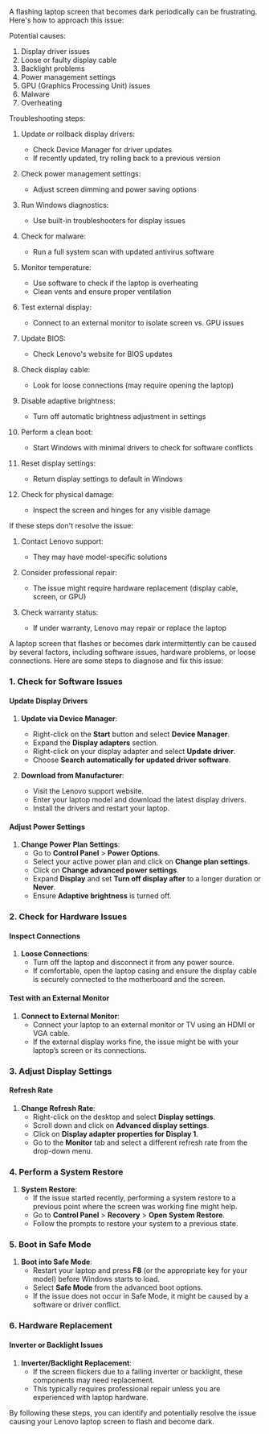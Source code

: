 A flashing laptop screen that becomes dark periodically can be frustrating. Here's how to approach this issue:

Potential causes:

1. Display driver issues
2. Loose or faulty display cable
3. Backlight problems
4. Power management settings
5. GPU (Graphics Processing Unit) issues
6. Malware
7. Overheating

Troubleshooting steps:

1. Update or rollback display drivers:
   - Check Device Manager for driver updates
   - If recently updated, try rolling back to a previous version

2. Check power management settings:
   - Adjust screen dimming and power saving options

3. Run Windows diagnostics:
   - Use built-in troubleshooters for display issues

4. Check for malware:
   - Run a full system scan with updated antivirus software

5. Monitor temperature:
   - Use software to check if the laptop is overheating
   - Clean vents and ensure proper ventilation

6. Test external display:
   - Connect to an external monitor to isolate screen vs. GPU issues

7. Update BIOS:
   - Check Lenovo's website for BIOS updates

8. Check display cable:
   - Look for loose connections (may require opening the laptop)

9. Disable adaptive brightness:
   - Turn off automatic brightness adjustment in settings

10. Perform a clean boot:
    - Start Windows with minimal drivers to check for software conflicts

11. Reset display settings:
    - Return display settings to default in Windows

12. Check for physical damage:
    - Inspect the screen and hinges for any visible damage

If these steps don't resolve the issue:

1. Contact Lenovo support:
   - They may have model-specific solutions

2. Consider professional repair:
   - The issue might require hardware replacement (display cable, screen, or GPU)

3. Check warranty status:
   - If under warranty, Lenovo may repair or replace the laptop

A laptop screen that flashes or becomes dark intermittently can be caused by several factors, including software issues, hardware problems, or loose connections. Here are some steps to diagnose and fix this issue:

### 1. Check for Software Issues

#### Update Display Drivers

1. **Update via Device Manager**:
   - Right-click on the **Start** button and select **Device Manager**.
   - Expand the **Display adapters** section.
   - Right-click on your display adapter and select **Update driver**.
   - Choose **Search automatically for updated driver software**.

2. **Download from Manufacturer**:
   - Visit the Lenovo support website.
   - Enter your laptop model and download the latest display drivers.
   - Install the drivers and restart your laptop.

#### Adjust Power Settings

1. **Change Power Plan Settings**:
   - Go to **Control Panel** > **Power Options**.
   - Select your active power plan and click on **Change plan settings**.
   - Click on **Change advanced power settings**.
   - Expand **Display** and set **Turn off display after** to a longer duration or **Never**.
   - Ensure **Adaptive brightness** is turned off.

### 2. Check for Hardware Issues

#### Inspect Connections

1. **Loose Connections**:
   - Turn off the laptop and disconnect it from any power source.
   - If comfortable, open the laptop casing and ensure the display cable is securely connected to the motherboard and the screen.

#### Test with an External Monitor

1. **Connect to External Monitor**:
   - Connect your laptop to an external monitor or TV using an HDMI or VGA cable.
   - If the external display works fine, the issue might be with your laptop’s screen or its connections.

### 3. Adjust Display Settings

#### Refresh Rate

1. **Change Refresh Rate**:
   - Right-click on the desktop and select **Display settings**.
   - Scroll down and click on **Advanced display settings**.
   - Click on **Display adapter properties for Display 1**.
   - Go to the **Monitor** tab and select a different refresh rate from the drop-down menu.

### 4. Perform a System Restore

1. **System Restore**:
   - If the issue started recently, performing a system restore to a previous point where the screen was working fine might help.
   - Go to **Control Panel** > **Recovery** > **Open System Restore**.
   - Follow the prompts to restore your system to a previous state.

### 5. Boot in Safe Mode

1. **Boot into Safe Mode**:
   - Restart your laptop and press **F8** (or the appropriate key for your model) before Windows starts to load.
   - Select **Safe Mode** from the advanced boot options.
   - If the issue does not occur in Safe Mode, it might be caused by a software or driver conflict.

### 6. Hardware Replacement

#### Inverter or Backlight Issues

1. **Inverter/Backlight Replacement**:
   - If the screen flickers due to a failing inverter or backlight, these components may need replacement.
   - This typically requires professional repair unless you are experienced with laptop hardware.

By following these steps, you can identify and potentially resolve the issue causing your Lenovo laptop screen to flash and become dark.